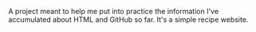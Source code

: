 A project meant to help me put into practice the information I've 
accumulated about HTML and GitHub so far. It's a simple recipe website. 
